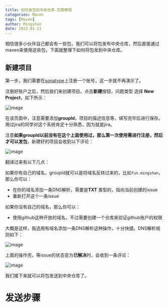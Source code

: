 ```yaml
---
title: 如何发包到中央仓库-完整教程
categories: Maven
tags: [Maven]
author: Mingshan
date: 2022-01-21
---
```


相信很多小伙伴自己都会有一些包，我们可以将包发布中央仓库，然后直接通过maven来使用这些包，下面就整理下如何将包发到中央仓库。

<!-- more -->

## 新建项目

第一步，我们需要在[sonatype](https://issues.sonatype.org/)上注册一个账号，这一步就不再演示了。

注册好账户之后，然后我们来创建项目。点击**新建**按钮，问题类型 选择 **New Project**，如下所示：

![image](https://user-images.githubusercontent.com/23411433/150465809-2b2f0628-bf0a-49ab-b717-c139e2fff60d.png)

在该页面中，注意需要添加**groupId**，项目的描述信息等，填写完毕后进行保存。用过jira的同学对这个系统肯定十分熟悉，因为就是jira。

注意**如果groupId以前没有在这个上面使用过，那么第一次使用需进行注册，然后才可以发包**，新建好的项目会收到以下评论：

![image](https://user-images.githubusercontent.com/23411433/150466057-4169ec4c-6a6d-4700-aa6a-21528a6d8542.png)

翻译过来有以下几点：

如果你有自己的域名，groupId就可以是将域名反转过来的，比如`fun.mingshan`，那么你可以：

- 在你的域名添加一条DNS解析，需要是**TXT** 类型的，指向当前创建的issue
- 重新打开这个一条issue

如果你没有自己的域名，那么你可以：

- 使用github这种开放的域名，不过需要创建一个仓库来验证github账户的权限

大概是这样，我选用有域名添加一条DNS解析这种操作，十分快捷。DNS解析规则如下：

![image](https://user-images.githubusercontent.com/23411433/150467006-bef1f0f2-42a5-4cc5-b982-7009f2d46b75.png)

上面的操作完，等issue的状态变为**已解决**时，会收到一条评论：

![image](https://user-images.githubusercontent.com/23411433/150467080-02c034c3-56de-43bb-88c8-3ee15e130085.png)

我们接下来就可以将包发送到中央仓库了。

# 发送步骤

